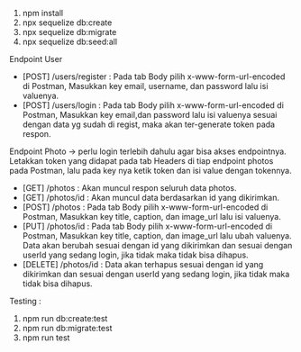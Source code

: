 <title>How to run PhotoAlbum App :</title>

1. npm install
2. npx sequelize db:create
3. npx sequelize db:migrate
4. npx sequelize db:seed:all

Endpoint User

- [POST] /users/register : Pada tab Body pilih x-www-form-url-encoded di Postman, Masukkan key email, username, dan password lalu isi valuenya.
- [POST] /users/login : Pada tab Body pilih x-www-form-url-encoded di Postman, Masukkan key email,dan password lalu isi valuenya sesuai dengan data yg sudah di regist, maka akan ter-generate token pada respon.

Endpoint Photo -> perlu login terlebih dahulu agar bisa akses endpointnya. Letakkan token yang didapat pada tab Headers di tiap endpoint photos pada Postman, lalu pada key nya ketik token dan isi value dengan tokennya.

- [GET] /photos : Akan muncul respon seluruh data photos.
- [GET] /photos/id : Akan muncul data berdasarkan id yang dikirimkan.
- [POST] /photos : Pada tab Body pilih x-www-form-url-encoded di Postman, Masukkan key title, caption, dan image_url lalu isi valuenya.
- [PUT] /photos/id : Pada tab Body pilih x-www-form-url-encoded di Postman, Masukkan key title, caption, dan image_url lalu ubah valuenya. Data akan berubah sesuai dengan id yang dikirimkan dan sesuai dengan userId yang sedang login, jika tidak maka tidak bisa dihapus.
- [DELETE] /photos/id : Data akan terhapus sesuai dengan id yang dikirimkan dan sesuai dengan userId yang sedang login, jika tidak maka tidak bisa dihapus.

Testing :

1. npm run db:create:test
2. npm run db:migrate:test
3. npm run test
